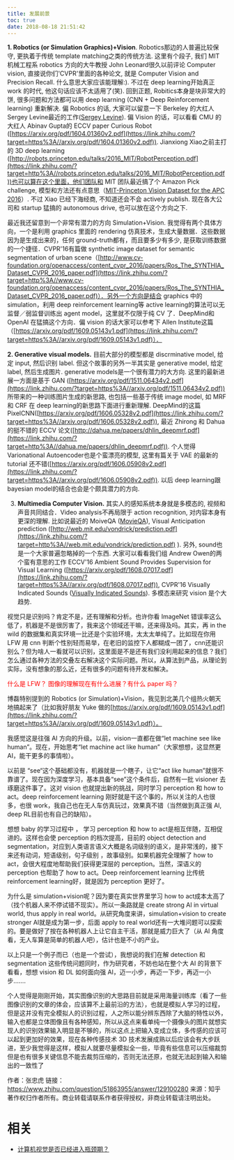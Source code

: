 ```yaml
---
title: 发展前景
toc: true
date: 2018-08-18 21:51:42
---
```




**1. Robotics (or Simulation Graphics)+Vision**. Robotics那边的人普遍比较保守, 更执着于传统 template matching之类的传统方法. 这里有个段子, 我们 MIT 机械工程系 robotics 方向的大牛教授 John Leonard很久以前评论 Computer vision, 直接说你们'CVPR'里面的各种论文, 就是 Computer Vision and Precision Recall. 什么意思大家应该能理解:). 不过在 deep learning开始真正 work 的时代, 他这句话应该不太适用了(笑). 回到正题, Robitics本身是块非常大的饼, 很多问题和方法都可以用 deep learning (CNN + Deep Reinforcement learning) 重新解决. 偏 Robotics 的话, 大家可以留意一下 Berkeley 的大红人 Sergey Levine最近的工作([Sergey Levine](https://link.zhihu.com/?target=https%3A//people.eecs.berkeley.edu/%7Esvlevine/)). 偏 Vision 的话，可以看看 CMU 的大红人 Abinav Gupta的 ECCV paper Curious Robot ([https://arxiv.org/pdf/1604.01360v2.pdf](https://link.zhihu.com/?target=https%3A//arxiv.org/pdf/1604.01360v2.pdf)). Jianxiong Xiao之前主打的 3D deep learning ([http://robots.princeton.edu/talks/2016_MIT/RobotPerception.pdf](https://link.zhihu.com/?target=http%3A//robots.princeton.edu/talks/2016_MIT/RobotPerception.pdf))也可以算在这个里面，他们团队和 MIT 团队最近搞了个 Amazon Pick challenge, 模型和方法还有点意思（[MIT-Princeton Vision Dataset for the APC 2016](https://link.zhihu.com/?target=http%3A//www.cs.princeton.edu/%7Eandyz/apc2016)）. 不过 Xiao 已经下海经商, 不知道还会不会 actively publish. 现在各大公司和 startup 猛搞的 autonomous drive, 也可以放在这个方向之下.

最近我还留意到一个非常有潜力的方向 Simulation+Vision. 我觉得有两个具体方向，一个是利用 graphics 里面的 rendering 仿真技术，生成大量数据．这些数据因为是生成出来的，任何 ground-truth都有，而且要多少有多少, 是获取训练数据的一个捷径．CVPR'16有篇做 synthetic image dataset for semantic segmentation of urban scene（[http://www.cv-foundation.org/openaccess/content_cvpr_2016/papers/Ros_The_SYNTHIA_Dataset_CVPR_2016_paper.pdf](https://link.zhihu.com/?target=http%3A//www.cv-foundation.org/openaccess/content_cvpr_2016/papers/Ros_The_SYNTHIA_Dataset_CVPR_2016_paper.pdf)）．另外一个方向是结合 graphics 中的 simulation，利用 deep reinforcement learning等 active learning的算法可以无监督／弱监督训练出 agent model，这里就不仅限于纯 CV 了．DeepMind和 OpenAI 在猛搞这个方向．偏 vision 的话大家可以参考下 Allen Institute这篇（[https://arxiv.org/pdf/1609.05143v1.pdf](https://link.zhihu.com/?target=https%3A//arxiv.org/pdf/1609.05143v1.pdf)）．

**2. Generative visual models.** 目前大部分的模型都是 discrminative model, 给定 input, 然后识别 label. 但这个故事的另外一半其实是 generative model, 给定 label, 然后生成图片. generative models是一个很有潜力的大方向. 这里的最新进展一方面是基于 GAN ([https://arxiv.org/pdf/1511.06434v2.pdf](https://link.zhihu.com/?target=https%3A//arxiv.org/pdf/1511.06434v2.pdf)) 所带来的一种训练图片生成的新思路, 也包括一些基于传统 image model, 如 MRF 和 CRF 在 deep learning的新思路下面进行重新理解. DeepMind的这篇 PixelCNN([https://arxiv.org/pdf/1606.05328v2.pdf](https://link.zhihu.com/?target=https%3A//arxiv.org/pdf/1606.05328v2.pdf)), 最近 Zhirong 和 Dahua 的挺不错的 ECCV 论文([http://dahua.me/papers/dhlin_deepmrf.pdf](https://link.zhihu.com/?target=http%3A//dahua.me/papers/dhlin_deepmrf.pdf)). 个人觉得 Varionational Autoencoder也是个蛮漂亮的模型, 这里有篇关于 VAE 的最新的 tutorial 还不错([https://arxiv.org/pdf/1606.05908v2.pdf](https://link.zhihu.com/?target=https%3A//arxiv.org/pdf/1606.05908v2.pdf)). 以后 deep learning跟 bayesian model的结合也会是个颇具潜力的方向.

3. **Multimedia Computer Vision.** 其实人的感知系统本身就是多模态的, 视频和声音共同结合．Video analysis不再局限于 action recognition, 对内容本身有更深的理解. 比如说最近的 MoiveQA ([MovieQA](https://link.zhihu.com/?target=http%3A//movieqa.cs.toronto.edu/home/)), Visual Anticipation prediction ([http://web.mit.edu/vondrick/prediction.pdf](https://link.zhihu.com/?target=http%3A//web.mit.edu/vondrick/prediction.pdf)
). 另外, sound也是一个大家普遍忽略掉的一个东西. 大家可以看看我们组 Andrew Owen的两个蛮有意思的工作 ECCV'16 Ambient Sound Provides Supervision for Visual Learning ([https://arxiv.org/pdf/1608.07017.pdf](https://link.zhihu.com/?target=https%3A//arxiv.org/pdf/1608.07017.pdf)), CVPR'16 Visually Indicated Sounds ([Visually Indicated Sounds](https://link.zhihu.com/?target=http%3A//vis.csail.mit.edu/)). 多模态来研究 vision 是个大趋势.











视觉只是识别吗？肯定不是，还有理解和分析。也许你看 ImageNet 错误率这么低了，机器是不是很厉害了，我来这个领域还干嘛，还来得及吗。其实，再 in the wild 的数据集和真实环境一比还是个实验环境，太太太单纯了。比如现在你用 LFW 用 cnn 判断个性别轻而易举，在老旧的监控下人都糊成一团了，cnn还能识别么？但为啥人一看就可以识别，这里面是不是还有我们没利用起来的信息？我们怎么通过各种方法的交叠左右解决这个实际问题。所以，从算法到产品，从理论到实际，没有想象的那么近，还有很多的问题有待开发和解决。

<span style="color:red;">什么是 LFW？ 图像的理解现在有什么进展？有什么 paper 吗？</span>








博磊特别提到的 Robotics (or Simulation)+Vision，我见到北美几个组热火朝天地搞起来了（比如我好朋友 Yuke 做的[https://arxiv.org/pdf/1609.05143v1.pdf](https://link.zhihu.com/?target=https%3A//arxiv.org/pdf/1609.05143v1.pdf)）。



我感觉这是往强 AI 方向的升级。以前，vision一直都在做“let machine see like human”。现在，开始思考“let machine act like human”（大家想想，这显然更 AI，能干更多的事情啦）。



以前是 “see“这个基础都没有，机器就是一个瞎子，让它“act like human”就很不靠谱了。现在因为深度学习，基本具备“see”这个条件后，自然有一批 visioner 去琢磨这件事了。这对 vision 也就提出新的挑战，同时学习 perception 和 how to act。deep reinforcement learning 刚好就是干这个事的，所以关注的人也很多，也很 work，我自己也在无人车仿真玩过，效果真不错（当然做到真正强 AI, deep RL目前也有自己的缺陷）。



想想 baby 的学习过程中 ， 学习 perception 和 how to act是相互伴随，互相促进的。这样也会使 perception 的档次提高，目前的 object detection and segmentation，对应到人类语言语义大概是名词级别的语义，是非常浅的，接下来还有动词，短语级别，句子级别 ，故事级别。如果机器完全理解了 how to act，会很大程度地帮助我们获得更深层的 perception。当然，深语义的 perception 也帮助了 how to act。Deep reinforcement learning 比传统 reinforcement learning好，就是因为 perception 更好了。



为什么是 simulation+vision呢？因为要在真实世界里学习 how  to act成本太高了（找个机器人来不停试错不现实）。所以一条路就是 create strong AI in virtual world, thus apply in real world。从研究角度来讲，simulation+vision to create stronger AI就是成为第一步，后面 apply to real world还有一大堆问题可以探索的。要是做好了按在各种机器人上让它自主干活，那就是威力巨大了（从 AI 角度看，无人车算是简单的机器人吧），估计也是不小的产业。




以上只是一个例子而已（也是一个尝试），我想说的我们在解 detection 和 segmentation 这些传统问题同时，作为研究者，不妨也站在整个大 AI 的背景下看看，想想 vision 和 DL 如何面向强 AI，迈一小步，再迈一下步，再迈一小步…….







个人觉得是刚刚开始，其实图像识别的大思路目前就是采用海量训练库（看了一些图像识别的文章的体会，应该算不上最前沿的方法），也就是模拟人学习的过程，但是这并没有完全模拟人的识别过程，人之所以能分辨东西除了大脑的特性以外，输入也都是立体图像且有各种感知，所以从这点来看单纯一个摄像头的图片就想实现人的识别效果输入明显是不够的，所以这点上把输入变成立体，多传感的应该可以起到更加好的效果，现在各种传感技术 3D 技术发展成熟以后应该会有大步跃进，至少我觉得是这样，模拟人就要尽量模拟全一些，毕竟有些信息可以压缩裁剪但是也有很多关键信息不能去裁剪压缩的，否则无法还原，也就无法起到输入和输出的一致性了

作者：张忠虎
链接：https://www.zhihu.com/question/51863955/answer/129100280
来源：知乎
著作权归作者所有。商业转载请联系作者获得授权，非商业转载请注明出处。






# 相关

- [计算机视觉是否已经进入瓶颈期？](https://www.zhihu.com/question/51863955)
